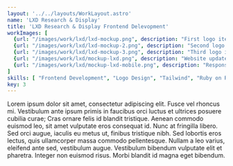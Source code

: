 ```yaml
---
layout: '../../layouts/WorkLayout.astro'
name: 'LXD Research & Display'
title: 'LXD Research & Display Frontend Delevopment'
workImages: [
  {url: "/images/work/lxd/lxd-mockup.png", description: "First logo iteration"}, 
  {url: "/images/work/lxd/lxd-mockup-2.png", description: "Second logo iteration"}, 
  {url: "/images/work/lxd/lxd-mockup-3.png", description: "Third logo iteration"},
  {url: "/images/work/lxd/mockup-lxd.png", description: "Website update"},
  {url: "/images/work/lxd/mockup-lxd-mobile.png", description: "Responsive view"}
]
skills: [ "Frontend Development", "Logo Design", "Tailwind", "Ruby on Rails"]
key: 3
---
```


Lorem ipsum dolor sit amet, consectetur adipiscing elit. Fusce vel rhoncus mi. Vestibulum ante ipsum primis in faucibus orci luctus et ultrices posuere cubilia curae; Cras ornare felis id blandit tristique. Aenean commodo euismod leo, sit amet vulputate eros consequat id. Nunc at fringilla libero. Sed orci augue, iaculis eu metus ut, finibus tristique nibh. Sed lobortis eros lectus, quis ullamcorper massa commodo pellentesque. Nullam a leo varius, eleifend ante sed, vestibulum augue. Vestibulum bibendum vulputate elit et pharetra. Integer non euismod risus. Morbi blandit id magna eget bibendum.